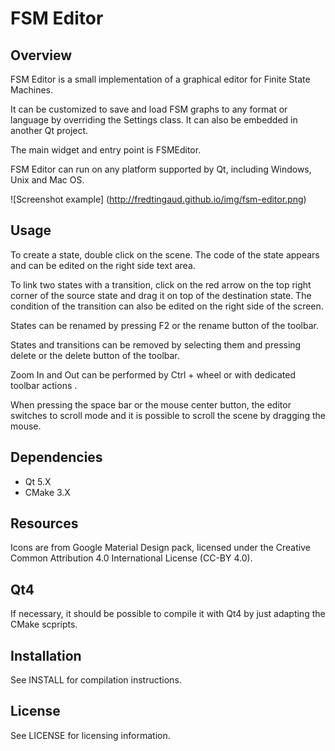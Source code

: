 # FSM Editor

## Overview
FSM Editor is a small implementation of a graphical editor for Finite State Machines.

It can be customized to save and load FSM graphs to any format or language by overriding the Settings class. It can also be embedded in another Qt project.

The main widget and entry point is FSMEditor.

FSM Editor can run on any platform supported by Qt, including Windows, Unix and Mac OS.

![Screenshot example] (http://fredtingaud.github.io/img/fsm-editor.png)

## Usage
To create a state, double click on the scene. The code of the state appears and can be edited on the right side text area.

To link two states with a transition, click on the red arrow on the top right corner of the source state and drag it on top of the destination state. The condition of the transition can also be edited on the right side of the screen.

States can be renamed by pressing F2 or the rename button of the toolbar.

States and transitions can be removed by selecting them and pressing delete or the delete button of the toolbar.

Zoom In and Out can be performed by Ctrl + wheel or with dedicated toolbar actions .

When pressing the space bar or the mouse center button, the editor switches to scroll mode and it is possible to scroll the scene by dragging the mouse.

## Dependencies
- Qt 5.X
- CMake 3.X

## Resources
Icons are from Google Material Design pack, licensed under the Creative Common Attribution 4.0 International License (CC-BY 4.0).

## Qt4
If necessary, it should be possible to compile it with Qt4 by just adapting the CMake scpripts.

## Installation
See INSTALL for compilation instructions.

## License
See LICENSE for licensing information.
